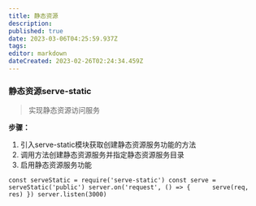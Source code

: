 ```yaml
---
title: 静态资源
description: 
published: true
date: 2023-03-06T04:25:59.937Z
tags: 
editor: markdown
dateCreated: 2023-02-26T02:24:34.459Z
---
```


### 静态资源serve-static

> 实现静态资源访问服务

**步骤：**

1. 引入serve-static模块获取创建静态资源服务功能的方法
2. 调用方法创建静态资源服务并指定静态资源服务目录
3. 启用静态资源服务功能

`const serveStatic = require('serve-static') const serve = serveStatic('public') server.on('request', () => {      serve(req, res) }) server.listen(3000)`